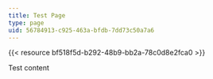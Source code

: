 ```yaml
---
title: Test Page
type: page
uid: 56784913-c925-463a-bfdb-7dd73c50a7a6
---
```

{{< resource bf518f5d-b292-48b9-bb2a-78c0d8e2fca0 >}}

Test content